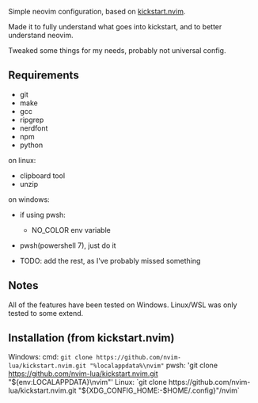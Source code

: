 Simple neovim configuration, based on [kickstart.nvim](https://github.com/nvim-lua/kickstart.nvim/).

Made it to fully understand what goes into kickstart, and to better understand neovim.

Tweaked some things for my needs, probably not universal config.

## Requirements
- git
- make
- gcc
- ripgrep
- nerdfont
- npm
- python

on linux:
- clipboard tool
- unzip

on windows:
- if using pwsh:
    - NO_COLOR env variable
- pwsh(powershell 7), just do it

- TODO: add the rest, as I've probably missed something

## Notes
All of the features have been tested on Windows.
Linux/WSL was only tested to some extend.

## Installation (from kickstart.nvim)
Windows:
    cmd: 
        `git clone https://github.com/nvim-lua/kickstart.nvim.git "%localappdata%\nvim"`
    pwsh: 
        'git clone https://github.com/nvim-lua/kickstart.nvim.git "${env:LOCALAPPDATA}\nvim"'
Linux:
    `git clone https://github.com/nvim-lua/kickstart.nvim.git "${XDG_CONFIG_HOME:-$HOME/.config}"/nvim`

